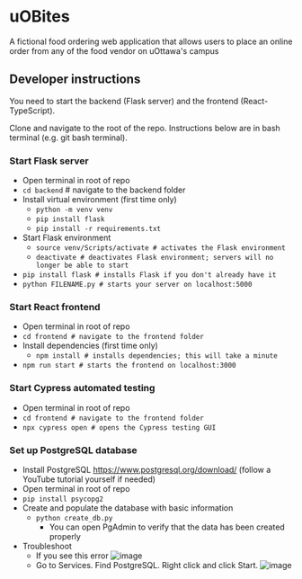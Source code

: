 # uOBites
A fictional food ordering web application that allows users to place an online order from any of the food vendor on uOttawa's campus



## Developer instructions
You need to start the backend (Flask server) and the frontend (React-TypeScript).

Clone and navigate to the root of the repo. Instructions below are in bash terminal (e.g. git bash terminal).

### Start Flask server
- Open terminal in root of repo
- `cd backend` # navigate to the backend folder
- Install virtual environment (first time only)
    - `python -m venv venv`
    - `pip install flask`
    - `pip install -r requirements.txt`
- Start Flask environment
    - `source venv/Scripts/activate # activates the Flask environment`
    - `deactivate # deactivates Flask environment; servers will no longer be able to start`
- `pip install flask # installs Flask if you don't already have it`
- `python FILENAME.py # starts your server on localhost:5000`

### Start React frontend
- Open terminal in root of repo
- `cd frontend # navigate to the frontend folder`
- Install dependencies (first time only)
    - `npm install # installs dependencies; this will take a minute`
- `npm run start # starts the frontend on localhost:3000`

### Start Cypress automated testing
- Open terminal in root of repo
- `cd frontend # navigate to the frontend folder`
- `npx cypress open # opens the Cypress testing GUI`

### Set up PostgreSQL database
- Install PostgreSQL https://www.postgresql.org/download/ (follow a YouTube tutorial yourself if needed)
- Open terminal in root of repo
- `pip install psycopg2`
- Create and populate the database with basic information
    - `python create_db.py`
        - You can open PgAdmin to verify that the data has been created properly
- Troubleshoot
    - If you see this error
![image](https://github.com/kienmarkdo/uOBites/assets/67518620/d10a2886-eed2-425c-8514-d59945fc2b21)
    - Go to Services. Find PostgreSQL. Right click and click Start.
 ![image](https://github.com/kienmarkdo/uOBites/assets/67518620/d5a461f6-6fd2-44b0-b078-9fbabc9994eb)

